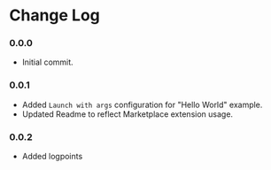 # Change Log

### 0.0.0

- Initial commit.

### 0.0.1

- Added `Launch with args` configuration for "Hello World" example.
- Updated Readme to reflect Marketplace extension usage.

### 0.0.2

- Added logpoints
